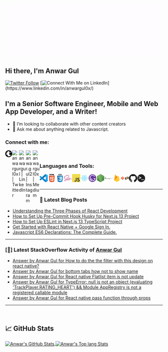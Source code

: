 <img  src="https://github.com/anwargul0x/anwargul0x/blob/master/anwargul.gif?raw=true" alt="banner"/>

## Hi there, I'm Anwar Gul 

<!-- aka [DevSparkz][website] 👋 -->
[![Twitter Follow](https://img.shields.io/twitter/follow/anwargul0x?label=Follow)](https://twitter.com/anwargul0x)
[![Connect With Me on LinkedIn](https://img.shields.io/badge/-Anwar%20Gul-blue?style=flat-square&logo=Linkedin&logoColor=white&link=https%3A%2F%2Fwww.linkedin.com%2Fin%2Fanwargul0x%2F&fbclid=IwAR0fc3cK4ATFcILMwWAy1H6sjw0U-r9JJrdf9N3HKSsB_bpnIAtk-0-zFzg")](https://www.linkedin.com/in/anwargul0x/)

## I'm a Senior Software Engineer, Mobile and Web App Developer, and a Writer!
<!-- - 🔭 I’m currently working on a [VS Code Course][website]! -->
<!-- - 🌱 I’m currently learning everything 🤣 -->
- 👯 I’m looking to collaborate with other content creators
- 💬 Ask me about anything related to Javascript.

### Connect with me:

[<img align="left" alt="devsparkz.com" width="22px" src="https://raw.githubusercontent.com/iconic/open-iconic/master/svg/globe.svg" />][website]

[<img align="left" alt="anwargul0x | Twitter" width="22px" src="https://cdn.jsdelivr.net/npm/simple-icons@v3/icons/twitter.svg" />][twitter]
[<img align="left" alt="anwargul | LinkedIn" width="22px" src="https://cdn.jsdelivr.net/npm/simple-icons@v3/icons/linkedin.svg" />][linkedin]

[<img align="left" alt="anwar.gul2 | Instagram" width="22px" src="https://cdn.jsdelivr.net/npm/simple-icons@v3/icons/instagram.svg" />][instagram]

[<img align="left" alt="anwargul0x | Medium" width="22px" src="https://cdn.jsdelivr.net/npm/simple-icons@3/icons/medium.svg" />][medium]


<br />

### Languages and Tools:

<img align="left" alt="Visual Studio Code" width="26px" src="https://raw.githubusercontent.com/github/explore/80688e429a7d4ef2fca1e82350fe8e3517d3494d/topics/visual-studio-code/visual-studio-code.png" />
<img align="left" alt="HTML5" width="26px" src="https://raw.githubusercontent.com/github/explore/80688e429a7d4ef2fca1e82350fe8e3517d3494d/topics/html/html.png" />
<img align="left" alt="CSS3" width="26px" src="https://raw.githubusercontent.com/github/explore/80688e429a7d4ef2fca1e82350fe8e3517d3494d/topics/css/css.png" />
<img align="left" alt="Sass" width="26px" src="https://raw.githubusercontent.com/github/explore/80688e429a7d4ef2fca1e82350fe8e3517d3494d/topics/sass/sass.png" />
<img align="left" alt="JavaScript" width="26px" src="https://raw.githubusercontent.com/github/explore/80688e429a7d4ef2fca1e82350fe8e3517d3494d/topics/javascript/javascript.png" />
<img align="left" alt="React" width="26px" src="https://raw.githubusercontent.com/github/explore/80688e429a7d4ef2fca1e82350fe8e3517d3494d/topics/react/react.png" />
<img align="left" alt="Gatsby" width="26px" src="https://raw.githubusercontent.com/github/explore/e94815998e4e0713912fed477a1f346ec04c3da2/topics/gatsby/gatsby.png" />
<img align="left" alt="Node.js" width="26px" src="https://raw.githubusercontent.com/github/explore/80688e429a7d4ef2fca1e82350fe8e3517d3494d/topics/nodejs/nodejs.png" />
<img align="left" alt="MongoDB" width="26px" src="https://raw.githubusercontent.com/github/explore/80688e429a7d4ef2fca1e82350fe8e3517d3494d/topics/mongodb/mongodb.png" />
<img align="left" alt="GraphQL" width="26px" src="https://raw.githubusercontent.com/github/explore/80688e429a7d4ef2fca1e82350fe8e3517d3494d/topics/firebase/firebase.png" />
<img align="left" alt="Git" width="26px" src="https://raw.githubusercontent.com/github/explore/80688e429a7d4ef2fca1e82350fe8e3517d3494d/topics/git/git.png" />
<img align="left" alt="GitHub" width="26px" src="https://raw.githubusercontent.com/github/explore/78df643247d429f6cc873026c0622819ad797942/topics/github/github.png" />
<img align="left" alt="HTML5" width="26px" src="https://raw.githubusercontent.com/github/explore/80688e429a7d4ef2fca1e82350fe8e3517d3494d/topics/terminal/terminal.png" />

<br />
<br />

---


### 📕 Latest Blog Posts
<!-- BLOG-POST-LIST:START -->
- [Understanding the Three Phases of React Development](https://blog.stackademic.com/understanding-the-three-phases-of-react-development-545f01a4ccc8?source=rss-ef408e4ef1e5------2)
- [How to Set Up Pre-Commit Hook Husky for Next.js 13 Project](https://blog.stackademic.com/how-to-set-up-pre-commit-hook-husky-for-next-js-13-project-86c131397735?source=rss-ef408e4ef1e5------2)
- [How to Set Up ESLint in Next.js 13 TypeScript Project](https://medium.com/@anwargul0x/how-to-set-up-eslint-in-next-js-13-typescript-project-55c6471349ae?source=rss-ef408e4ef1e5------2)
- [Get Started with React Native + Google Sign In.](https://levelup.gitconnected.com/get-started-with-react-native-google-sign-in-4a03cef373c5?source=rss-ef408e4ef1e5------2)
- [Javascript ES6 Declarations: The Complete Guide.](https://medium.com/swlh/javascript-es6-declarations-the-complete-guide-485d51039dd1?source=rss-ef408e4ef1e5------2)
<!-- BLOG-POST-LIST:END -->

---


###  [&#xf16c;] Latest StackOverflow Activity of [Anwar Gul](https://stackoverflow.com/users/story/9945969)
<!-- STACKOVERFLOW:START -->
- [Answer by Anwar Gul for How to do the the filter with this design on react native?](https://stackoverflow.com/questions/69163480/how-to-do-the-the-filter-with-this-design-on-react-native/69163624#69163624)
- [Answer by Anwar Gul for bottom tabs how not to show name](https://stackoverflow.com/questions/69151591/bottom-tabs-how-not-to-show-name/69153303#69153303)
- [Answer by Anwar Gul for React native Flatlist item is not update](https://stackoverflow.com/questions/69152926/react-native-flatlist-item-is-not-update/69153262#69153262)
- [Answer by Anwar Gul for TypeError: null is not an object &lpar;evaluating &#39;TrackPlayer.RATING_HEART&#39;&rpar; &amp;&amp; Module AppRegistry is not a registered callable module](https://stackoverflow.com/questions/69150457/typeerror-null-is-not-an-object-evaluating-trackplayer-rating-heart-modu/69150971#69150971)
- [Answer by Anwar Gul for React native pass function through props](https://stackoverflow.com/questions/65511047/react-native-pass-function-through-props/65512046#65512046)
<!-- STACKOVERFLOW:END -->

---

<br/>

## &#x1f4c8; GitHub Stats

<a href="https://github.com/anwargul0x/anwargul0x">
  <img align="center" src="https://github-readme-stats.vercel.app/api?username=anwargul0x&show_icons=true&hide_border=true&theme=dark" width="410px" height="215px" alt="Anwar's GitHub Stats" />
</a>
<a href="https://github.com/anwargul0x/anwargul0x">
  <img align="center" src="https://github-readme-stats.vercel.app/api/top-langs/?username=anwargul0x&layout=compact&theme=dark" alt="Anwar's Top lang Stats" height="160px" width="410px" />
</a>


<br/>



[website]: https://www.devsparkz.com
[twitter]: https://twitter.com/anwargul0x

[instagram]: https://instagram.com/anwar.gul2
[linkedin]: https://linkedin.com/in/anwargul0x
[medium]: https://www.medium.com/@anwargul0x
